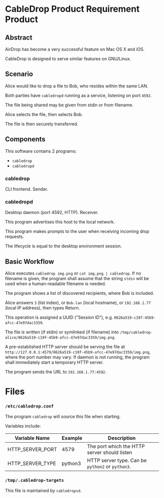 # CableDrop Product Requirement Product





## Abstract

AirDrop has become a very successful feature on Mac OS X and iOS.

CableDrop is designed to serve similar features on GNU/Linux.




## Scenario

Alice would like to drop a file to Bob, who resides within the same LAN.

Both parties have `cabledropd` running as a service, listening on port `4592`.

The file being shared may be given from stdin or from filename.

Alice selects the file, then selects Bob.

The file is then securely transferred.




## Components

This software contains 2 programs:

- `cabledrop`
- `cabledropd`

### cabledrop

CLI frontend. Sender.

<!--
### cabledropsd

Backend daemon (port 4572). Sender.

This program maintains the list of receivers in the local network.
-->

### cabledropd

Desktop daemon (port 4592, HTTP). Receiver.

This program advertises this host to the local network.

This program makes prompts to the user when receiving incoming drop requests.

The lifecycle is equal to the desktop environment session.



## Basic Workflow

Alice executes `cabledrop img.png` or `cat img.png | cabledrop`. If no filename is given, the program shall assume that the string `stdin` will be used when a human-readable filename is needed.

The program shows a list of discovered recipients, where Bob is included.

Alice answers `3` (list index), or `Bob.lan` (local hostname), or `192.168.1.77` (local IP address), then types Return.

This operation is assigned a UUID ("Session ID"), e.g. `0626a519-c19f-45b9-afcc-47e97dac3359`.

The file is written (if stdin) or symlinked (if filename) into `/tmp/cabledrop-alice/0626a519-c19f-45b9-afcc-47e97dac3359/img.png`.

A pre-established HTTP server should be serving the file at `http://127.0.0.1:4579/0626a519-c19f-45b9-afcc-47e97dac3359/img.png`, where the port number may vary. If daemon is not running, the program shall immediately start a temporary HTTP server.

The program sends the URL to `192.168.1.77:4592`.

# Files

### `/etc/cabledrop.conf`

The program `cabledrop` will source this file when starting.

Variables include:

| Variable Name    | Example | Description                                      |
| ---------------- | ------- | ------------------------------------------------ |
| HTTP_SERVER_PORT | 4579    | The port which the HTTP server should listen     |
| HTTP_SERVER_TYPE | python3 | HTTP server type. Can be `python2` or `python3`. |

### `/tmp/.cabledrop-targets`

This file is maintained by `cabledropsd`.